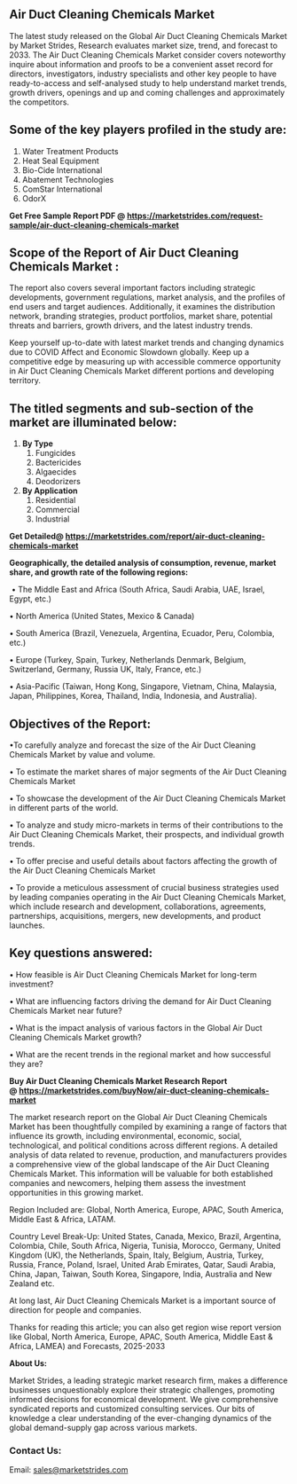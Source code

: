 <h2>Air Duct Cleaning Chemicals Market</h2>
<p>The latest study released on the Global Air Duct Cleaning Chemicals Market by Market Strides, Research evaluates market size, trend, and forecast to 2033. The Air Duct Cleaning Chemicals Market consider covers noteworthy inquire about information and proofs to be a convenient asset record for directors, investigators, industry specialists and other key people to have ready-to-access and self-analysed study to help understand market trends, growth drivers, openings and up and coming challenges and approximately the competitors.</p>
<h2>Some of the key players profiled in the study are:</h2>
<ol>
<li>Water Treatment Products</li>
<li>Heat Seal Equipment</li>
<li>Bio-Cide International</li>
<li>Abatement Technologies</li>
<li>ComStar International</li>
<li>OdorX</li>
</ol>
<p><strong>Get Free Sample Report PDF @ <a href="https://marketstrides.com/request-sample/air-duct-cleaning-chemicals-market">https://marketstrides.com/request-sample/air-duct-cleaning-chemicals-market</a></strong></p>
<h2>Scope of the Report of Air Duct Cleaning Chemicals Market :</h2>
<p>The report also covers several important factors including strategic developments, government regulations, market analysis, and the profiles of end users and target audiences. Additionally, it examines the distribution network, branding strategies, product portfolios, market share, potential threats and barriers, growth drivers, and the latest industry trends.</p>
<p>Keep yourself up-to-date with latest market trends and changing dynamics due to COVID Affect and Economic Slowdown globally. Keep up a competitive edge by measuring up with accessible commerce opportunity in Air Duct Cleaning Chemicals Market different portions and developing territory.</p>
<h2>The titled segments and sub-section of the market are illuminated below:</h2>
<ol>
<li><strong>By Type</strong>
<ol>
<li>Fungicides</li>
<li>Bactericides</li>
<li>Algaecides</li>
<li>Deodorizers</li>
</ol>
</li>
<li><strong>By Application</strong>
<ol>
<li>Residential</li>
<li>Commercial</li>
<li>Industrial</li>
</ol>
</li>
</ol>
<p><strong>Get Detailed@ <a href="https://marketstrides.com/report/air-duct-cleaning-chemicals-market">https://marketstrides.com/report/air-duct-cleaning-chemicals-market</a></strong></p>
<p><strong>Geographically, the detailed analysis of consumption, revenue, market share, and growth rate of the following regions:</strong></p>
<p>&nbsp;&bull; The Middle East and Africa (South Africa, Saudi Arabia, UAE, Israel, Egypt, etc.)</p>
<p>&bull; North America (United States, Mexico &amp; Canada)</p>
<p>&bull; South America (Brazil, Venezuela, Argentina, Ecuador, Peru, Colombia, etc.)</p>
<p>&bull; Europe (Turkey, Spain, Turkey, Netherlands Denmark, Belgium, Switzerland, Germany, Russia UK, Italy, France, etc.)</p>
<p>&bull; Asia-Pacific (Taiwan, Hong Kong, Singapore, Vietnam, China, Malaysia, Japan, Philippines, Korea, Thailand, India, Indonesia, and Australia).</p>
<h2>Objectives of the Report:</h2>
<p>&bull;To carefully analyze and forecast the size of the Air Duct Cleaning Chemicals Market by value and volume.</p>
<p>&bull; To estimate the market shares of major segments of the Air Duct Cleaning Chemicals Market</p>
<p>&bull; To showcase the development of the Air Duct Cleaning Chemicals Market in different parts of the world.</p>
<p>&bull; To analyze and study micro-markets in terms of their contributions to the Air Duct Cleaning Chemicals Market, their prospects, and individual growth trends.</p>
<p>&bull; To offer precise and useful details about factors affecting the growth of the Air Duct Cleaning Chemicals Market</p>
<p>&bull; To provide a meticulous assessment of crucial business strategies used by leading companies operating in the Air Duct Cleaning Chemicals Market, which include research and development, collaborations, agreements, partnerships, acquisitions, mergers, new developments, and product launches.</p>
<h2>Key questions answered:</h2>
<p>&bull; How feasible is Air Duct Cleaning Chemicals Market for long-term investment?</p>
<p>&bull; What are influencing factors driving the demand for Air Duct Cleaning Chemicals Market near future?</p>
<p>&bull; What is the impact analysis of various factors in the Global Air Duct Cleaning Chemicals Market growth?</p>
<p>&bull; What are the recent trends in the regional market and how successful they are?</p>
<p><strong>Buy Air Duct Cleaning Chemicals Market Research Report @&nbsp;<a href="https://marketstrides.com/buyNow/air-duct-cleaning-chemicals-market">https://marketstrides.com/buyNow/air-duct-cleaning-chemicals-market</a></strong></p>
<p>The market research report on the Global Air Duct Cleaning Chemicals Market has been thoughtfully compiled by examining a range of factors that influence its growth, including environmental, economic, social, technological, and political conditions across different regions. A detailed analysis of data related to revenue, production, and manufacturers provides a comprehensive view of the global landscape of the Air Duct Cleaning Chemicals Market. This information will be valuable for both established companies and newcomers, helping them assess the investment opportunities in this growing market.</p>
<p>Region Included are: Global, North America, Europe, APAC, South America, Middle East &amp; Africa, LATAM.</p>
<p>Country Level Break-Up: United States, Canada, Mexico, Brazil, Argentina, Colombia, Chile, South Africa, Nigeria, Tunisia, Morocco, Germany, United Kingdom (UK), the Netherlands, Spain, Italy, Belgium, Austria, Turkey, Russia, France, Poland, Israel, United Arab Emirates, Qatar, Saudi Arabia, China, Japan, Taiwan, South Korea, Singapore, India, Australia and New Zealand etc.</p>
<p>At long last, Air Duct Cleaning Chemicals Market is a important source of direction for people and companies.</p>
<p>Thanks for reading this article; you can also get region wise report version like Global, North America, Europe, APAC, South America, Middle East &amp; Africa, LAMEA) and Forecasts, 2025-2033</p>
<p><strong>About Us: </strong></p>
<p>Market Strides, a leading strategic market research firm, makes a difference businesses unquestionably explore their strategic challenges, promoting informed decisions for economical development. We give comprehensive syndicated reports and customized consulting services. Our bits of knowledge a clear understanding of the ever-changing dynamics of the global demand-supply gap across various markets.</p>
<h3>Contact Us:</h3>
<p>Email: <a href="mailto:sales@marketstrides.com">sales@marketstrides.com</a></p>
